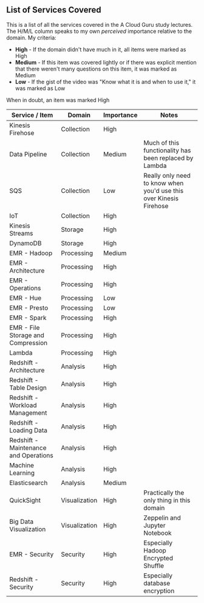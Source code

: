 
## List of Services Covered

This is a list of all the services covered in the A Cloud Guru study lectures.  The H/M/L column speaks to my own *perceived* importance relative to the domain.  My criteria:

* **High** - If the domain didn't have much in it, all items were marked as High
* **Medium** - If this item was covered lightly or if there was explicit mention that there weren't many questions on this item, it was marked as Medium
* **Low** - If the gist of the video was "Know what it is and when to use it," it was marked as Low 

When in doubt, an item was marked High

| Service / Item                        | Domain            | Importance  | Notes                                                         |
|---------------------------------------|-------------------|--------|--------------------------------------------------------------------|
| Kinesis Firehose                      | Collection        | High   |                                                                    |
| Data Pipeline                         | Collection        | Medium | Much of this functionality has been replaced by Lambda             |
| SQS                                   | Collection        | Low    | Really only need to know when you'd use this over Kinesis Firehose |
| IoT                                   | Collection        | High   |                                                                    |
| Kinesis Streams                       | Storage           | High   |                                                                    |
| DynamoDB                              | Storage           | High   |                                                                    |
| EMR - Hadoop                          | Processing        | Medium |                                                                    |
| EMR - Architecture                    | Processing        | High   |                                                                    |
| EMR - Operations                      | Processing        | High   |                                                                    |
| EMR - Hue                             | Processing        | Low    |                                                                    |
| EMR - Presto                          | Processing        | Low    |                                                                    |
| EMR - Spark                           | Processing        | High   |                                                                    |
| EMR - File Storage and Compression    | Processing        | High   |                                                                    |
| Lambda                                | Processing        | High   |                                                                    |
| Redshift - Architecture               | Analysis          | High   |                                                                    |
| Redshift - Table Design               | Analysis          | High   |                                                                    |
| Redshift - Workload Management        | Analysis          | High   |                                                                    |
| Redshift - Loading Data               | Analysis          | High   |                                                                    |
| Redshift - Maintenance and Operations | Analysis          | High   |                                                                    |
| Machine Learning                      | Analysis          | High   |                                                                    |
| Elasticsearch                         | Analysis          | Medium |                                                                    |
| QuickSight                            | Visualization     | High   | Practically the only thing in this domain                          |
| Big Data Visualization                | Visualization     | High   | Zeppelin and Jupyter Notebook                                      |
| EMR - Security                        | Security          | High   | Especially Hadoop Encrypted Shuffle                                |
| Redshift - Security                   | Security          | High   | Especially database encryption                                     |
